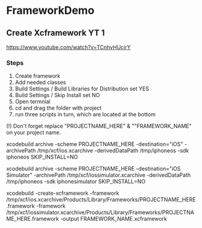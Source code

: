 # FrameworkDemo


<h2> Create Xcframework YT 1</h2>

https://www.youtube.com/watch?v=TCnhvHUcjrY

<h3> Steps </h3>

1. Create framework
2. Add needed classes
3. Build Settings / Build Libraries for Distribution set YES
4. Build Settings / Skip Install set NO
5. Open termnial
6. cd and drag the folder with project
7. run three scripts in turn, which are located at the bottom

(!) Don't forget replace "PROJECTNAME_HERE" & ""FRAMEWORK_NAME" on your project name.

xcodebuild archive -scheme PROJECTNAME_HERE -destination="iOS" -archivePath /tmp/xcf/ios.xcarchive -derivedDataPath /tmp/iphoneos -sdk iphoneos SKIP_INSTALL=NO 


xcodebuild archive -scheme PROJECTNAME_HERE -destination="iOS Simulator" -archivePath /tmp/xcf/iossimulator.xcarchive -derivedDataPath /tmp/iphoneos -sdk iphonesimulator SKIP_INSTALL=NO


xcodebuild -create-xcframework -framework /tmp/xcf/ios.xcarchive/Products/Library/Frameworks/PROJECTNAME_HERE.framework -framework /tmp/xcf/iossimulator.xcarchive/Products/Library/Frameworks/PROJECTNAME_HERE.framework -output FRAMEWORK_NAME.xcframework
